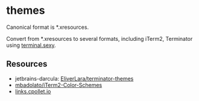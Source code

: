 # themes
Canonical format is *.xresources.

Convert from *.xresources to several formats, including iTerm2, Terminator using [terminal.sexy](http://terminal.sexy).

## Resources
 * jetbrains-darcula: [EliverLara/terminator-themes](https://github.com/EliverLara/terminator-themes)
 * [mbadolato/iTerm2-Color-Schemes](https://github.com/mbadolato/iTerm2-Color-Schemes)
 * [links.cpollet.io](https://links.cpollet.io/?searchtags=theme)